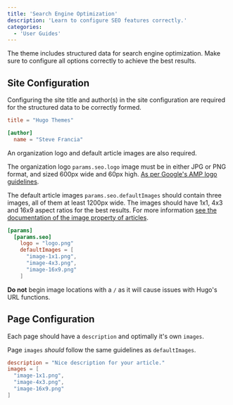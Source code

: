 ```yaml
---
title: 'Search Engine Optimization'
description: 'Learn to configure SEO features correctly.'
categories:
  - 'User Guides'
---
```


The theme includes structured data for search engine optimization. Make sure to
configure all options correctly to achieve the best results.

## Site Configuration

Configuring the site title and author(s) in the site configuration are required
for the structured data to be correctly formed. 

```toml
title = "Hugo Themes"

[author]
  name = "Steve Francia"
```

An organization logo and default article images are also required.

The organization logo `params.seo.logo` image must be in either JPG or PNG
format, and sized 600px wide and 60px high.
[As per Google's AMP logo guidelines](https://developers.google.com/search/docs/data-types/article#logo-guidelines).

The default article images `params.seo.defaultImages` should contain three
images, all of them at least 1200px wide.
The images should have 1x1, 4x3 and 16x9 aspect ratios for the best results.
For more information
[see the documentation of the image property of articles](https://developers.google.com/search/docs/data-types/article#article-types).

```toml
[params]
  [params.seo]
    logo = "logo.png"
    defaultImages = [
      "image-1x1.png",
      "image-4x3.png",
      "image-16x9.png"
    ]
```

**Do not** begin image locations with a `/` as it will cause issues with Hugo's
URL functions.

## Page Configuration

Each page should have a `description` and optimally it's own `images`.

Page `images` _should_ follow the same guidelines as `defaultImages`.

```toml
description = "Nice description for your article."
images = [
  "image-1x1.png",
  "image-4x3.png",
  "image-16x9.png"
]
```
